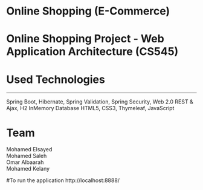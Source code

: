 # Online Shopping (E-Commerce)
# Online Shopping Project - Web Application Architecture (CS545)

# Used Technologies 
-----------------
Spring Boot, Hibernate, Spring Validation, Spring Security, Web 2.0 REST & Ajax, H2 InMemory Database
HTML5, CSS3, Thymeleaf, JavaScript

# Team
Mohamed Elsayed <br/>
Mohamed Saleh <br/>
Omar Albaarah <br/>
Mohamed Kelany <br/>

#To run the application http://localhost:8888/
